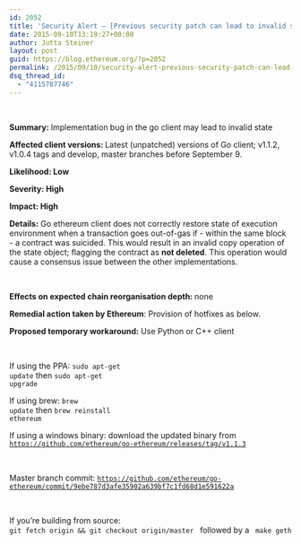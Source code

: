 ```yaml
---
id: 2052
title: 'Security Alert – [Previous security patch can lead to invalid state root on Go clients with a specific transaction sequence – Fixed. Please update.]'
date: 2015-09-10T13:19:27+00:00
author: Jutta Steiner
layout: post
guid: https://blog.ethereum.org/?p=2052
permalink: /2015/09/10/security-alert-previous-security-patch-can-lead-to-invalid-state-root-on-go-clients-with-a-specific-transaction-sequence-fixed-please-update/
dsq_thread_id:
  - "4115787746"
---
```

&nbsp;

<b>Summary: </b><span style="font-weight: 400">Implementation bug in the go client may lead to invalid state</span>

<b>Affected client versions: </b>Latest (unpatched) versions of Go client; v1.1.2, v1.0.4 tags and develop, master branches before September 9.

<b>Likelihood: Low</b>

<b>Severity: High</b>

<b>Impact: High</b>

<b>Details:</b><span style="font-weight: 400"> Go ethereum client does not correctly restore state of execution environment when a transaction goes out-of-gas if - within the same block - a contract was suicided. This would result in an invalid copy operation of the state object; flagging the contract as </span><b>not deleted</b><span style="font-weight: 400">. This operation would cause a consensus issue between the other implementations.</span>

&nbsp;

<b>Effects on expected chain reorganisation depth: </b><span style="font-weight: 400">none</span>

<b>Remedial action taken by Ethereum</b><span style="font-weight: 400">: Provision of hotfixes as below. </span>

<b>Proposed temporary workaround:</b><span style="font-weight: 400"> Use Python or C++ client</span>

&nbsp;

<span style="font-weight: 400">If using the PPA: </span><code><span style="font-weight: 400">sudo apt-get update</span></code><span style="font-weight: 400"> then </span><code><span style="font-weight: 400">sudo apt-get upgrade</span></code>

<span style="font-weight: 400">If using brew: </span><code><span style="font-weight: 400">brew update</span></code><span style="font-weight: 400"> then </span><code><span style="font-weight: 400">brew reinstall ethereum</span></code>

<span style="font-weight: 400">If using a windows binary: download the updated binary from <code>https://github.com/ethereum/go-ethereum/releases/tag/v1.1.3</code></span>

&nbsp;

<span style="font-weight: 400">Master branch commit: <code>https://github.com/ethereum/go-ethereum/commit/9ebe787d3afe35902a639bf7c1fd68d1e591622a</code></span>

&nbsp;

<span style="font-weight: 400">If you’re building from source: <code> git fetch origin &amp;&amp; git checkout origin/master </code> followed by a <code> make geth </code></span>
